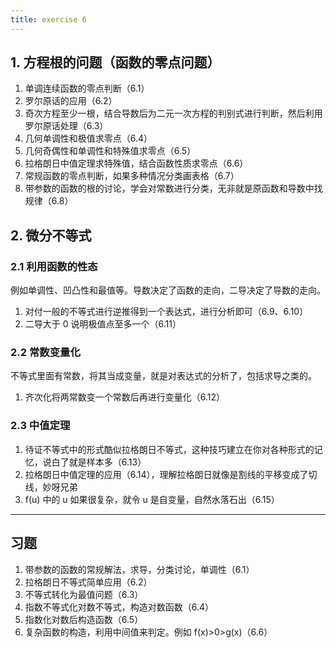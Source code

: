 ```yaml
---
title: exercise 6
---
```


## 1. 方程根的问题（函数的零点问题）

1. 单调连续函数的零点判断（6.1）
2. 罗尔原话的应用（6.2）
3. 奇次方程至少一根，结合导数后为二元一次方程的判别式进行判断，然后利用罗尔原话处理（6.3）
4. 几何单调性和极值求零点（6.4）
5. 几何奇偶性和单调性和特殊值求零点（6.5）
6. 拉格朗日中值定理求特殊值，结合函数性质求零点（6.6）
7. 常规函数的零点判断，如果多种情况分类画表格（6.7）
8. 带参数的函数的根的讨论，学会对常数进行分类，无非就是原函数和导数中找规律（6.8）

## 2. 微分不等式

### 2.1 利用函数的性态

例如单调性、凹凸性和最值等。导数决定了函数的走向，二导决定了导数的走向。

1. 对付一般的不等式进行逆推得到一个表达式，进行分析即可（6.9、6.10）
2. 二导大于 0 说明极值点至多一个（6.11）

### 2.2 常数变量化

不等式里面有常数，将其当成变量，就是对表达式的分析了，包括求导之类的。

1. 齐次化将两常数变一个常数后再进行变量化（6.12）

### 2.3 中值定理

1. 待证不等式中的形式酷似拉格朗日不等式，这种技巧建立在你对各种形式的记忆，说白了就是样本多（6.13）
2. 拉格朗日中值定理的应用（6.14），理解拉格朗日就像是割线的平移变成了切线，妙呀兄弟
3. f(u) 中的 u 如果很复杂，就令 u 是自变量，自然水落石出（6.15）

---

## 习题

1. 带参数的函数的常规解法，求导，分类讨论，单调性（6.1）
2. 拉格朗日不等式简单应用（6.2）
3. 不等式转化为最值问题（6.3）
4. 指数不等式化对数不等式，构造对数函数（6.4）
5. 指数化对数后构造函数（6.5）
6. 复杂函数的构造，利用中间值来判定。例如 f(x)>0>g(x)（6.6）